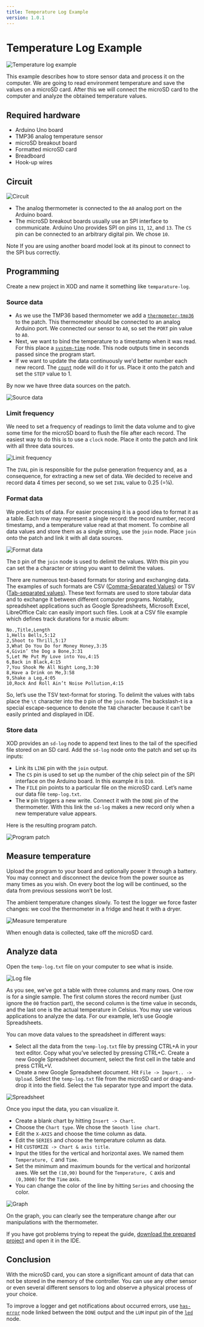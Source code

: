 ```yaml
---
title: Temperature Log Example
version: 1.0.1
---
```


# Temperature Log Example

![Temperature log example](./temperature-log-1.jpg)

This example describes how to store sensor data and process it on the computer. We are going to read environment temperature and save the values on a microSD card. After this we will connect the microSD card to the computer and analyze the obtained temperature values.

## Required hardware

- Arduino Uno board
- TMP36 analog temperature sensor
- microSD breakout board
- Formatted microSD card
- Breadboard
- Hook-up wires

## Circuit

![Circuit](./circuit.fz.png)

- The analog thermometer is connected to the `A0` analog port on the Arduino board.
- The microSD breakout boards usually use an SPI interface to communicate. Arduino Uno provides SPI on pins `11`, `12`, and `13`. The `CS` pin can be connected to an arbitrary digital pin. We chose `10`.

<div class="ui segment note">
<span class="ui ribbon label">Note</span>
If you are using another board model look at its pinout to connect to the SPI bus correctly.
</div>

## Programming

Create a new project in XOD and name it something like `temparature-log`.

### Source data

- As we use the TMP36 based thermometer we add a [`thermometer-tmp36`](https://xod.io/libs/xod/common-hardware/thermometer-tmp36/) to the patch. This thermometer should be connected to an analog Arduino port. We connected our sensor to `A0`, so set the `PORT` pin value to `A0`.
- Next, we want to bind the temperature to a timestamp when it was read. For this place a [`system-time`](https://xod.io/libs/xod/core/system-time) node. This node outputs time in seconds passed since the program start.
- If we want to update the data continuously we'd better number each new record. The [`count`](https://xod.io/libs/xod/core/count) node will do it for us. Place it onto the patch and set the `STEP` value to 1.

By now we have three data sources on the patch.

![Source data](./sdcard-temp.step1.patch.png)

### Limit frequency

We need to set a frequency of readings to limit the data volume and to give some time for the microSD board to flush the file after each record. The easiest way to do this is to use a `clock` node. Place it onto the patch and link with all three data sources.

![Limit frequency](./sdcard-temp.step2.patch.png)

The `IVAL` pin is responsible for the pulse generation frequency and, as a consequence, for extracting a new set of data. We decided to receive and record data 4 times per second, so we set `IVAL` value to 0.25 (=¼).

### Format data

We predict lots of data. For easier processing it is a good idea to format it as a table. Each row may represent a single record: the record number, record timestamp, and a temperature value read at that moment. To combine all data values and store them as a single string, use the `join` node. Place `join` onto the patch and link it with all data sources.

![Format data](./sdcard-temp.step3.patch.png)

The `D` pin of the `join` node is used to delimit the values. With this pin you can set the a character or string you want to delimit the values.

There are numerous text-based formats for storing and exchanging data. The examples of such formats are CSV ([Comma-Separated Values](https://en.wikipedia.org/wiki/Comma-separated_values)) or TSV ([Tab-separated values](https://en.wikipedia.org/wiki/Tab-separated_values)). These text formats are used to store tabular data and to exchange it between different computer programs. Notably, spreadsheet applications such as Google Spreadsheets, Microsoft Excel, LibreOffice Calc can easily import such files. Look at a CSV file example which defines track durations for a music album:

```
No.,Title,Length
1,Hells Bells,5:12
2,Shoot to Thrill,5:17
3,What Do You Do for Money Honey,3:35
4,Givin’ the Dog a Bone,3:31
5,Let Me Put My Love into You,4:15
6,Back in Black,4:15
7,You Shook Me All Night Long,3:30
8,Have a Drink on Me,3:58
9,Shake a Leg,4:05
10,Rock And Roll Ain’t Noise Pollution,4:15
```

So, let’s use the TSV text-format for storing. To delimit the values with tabs place the `\t` character into the `D` pin of the `join` node. The backslash-t is a special escape-sequence to denote the `TAB` character because it can’t be easily printed and displayed in IDE.

### Store data

XOD provides an `sd-log` node to append text lines to the tail of the specified file stored on an SD card. Add the `sd-log` node onto the patch and set up its inputs:

- Link its `LINE` pin with the `join` output.
- The `CS` pin is used to set up the number of the chip select pin of the SPI interface on the Arduino board. In this example it is `D10`.
- The `FILE` pin points to a particular file on the microSD card. Let’s name our data file `temp-log.txt`.
- The `W` pin triggers a new write. Connect it with the `DONE` pin of the thermometer. With this link the `sd-log` makes a new record only when a new temperature value appears.

Here is the resulting program patch.

![Program patch](./sdcard-temp.patch.png)

## Measure temperature

Upload the program to your board and optionally power it through a battery. You may connect and disconnect the device from the power source as many times as you wish. On every boot the log will be continued, so the data from previous sessions won’t be lost.

The ambient temperature changes slowly. To test the logger we force faster changes: we cool the thermometer in a fridge and heat it with a dryer.

![Measure temperature](./temperature-log-2.jpg)

When enough data is collected, take off the microSD card.

## Analyze data

Open the `temp-log.txt` file on your computer to see what is inside.

![Log file](./analyze-log-1.png)

As you see, we’ve got a table with three columns and many rows. One row is for a single sample. The first column stores the record number (just ignore the `00` fraction part), the second column is the time value in seconds, and the last one is the actual temperature in Celsius. You may use various applications to analyze the data. For our example, let’s use Google Spreadsheets.

You can move data values to the spreadsheet in different ways:

- Select all the data from the `temp-log.txt` file by pressing CTRL+A in your text editor. Copy what you’ve selected by pressing CTRL+C. Create a new Google Spreadsheet document, select the first cell in the table and press CTRL+V.
- Create a new Google Spreadsheet document. Hit `File -> Import.. -> Upload`. Select the `temp-log.txt` file from the microSD card or drag-and-drop it into the field. Select the `Tab` separator type and import the data.

![Spreadsheet](./analyze-log-2.png)

Once you input the data, you can visualize it.

- Create a blank chart by hitting `Insert -> Chart`.
- Choose the `Chart type`. We chose the `Smooth line chart`.
- Edit the `X-AXIS` and choose the time column as data.
- Edit the `SERIES` and choose the temperature column as data.
- Hit `CUSTOMIZE -> Chart & axis title`.
- Input the titles for the vertical and horizontal axes. We named them `Temperature, C` and `Time`.
- Set the minimum and maximum bounds for the vertical and horizontal axes. We set the `(10,90)` bound for the `Temperature, C` axis and `(0,3000)` for the `Time` axis.
- You can change the color of the line by hitting `Series` and choosing the color.

![Graph](./analyze-log-3.png)

On the graph, you can clearly see the temperature change after our manipulations with the thermometer.

If you have got problems trying to repeat the guide, [download the prepared project](./sdcard-temp-prepared.xodball) and open it in the IDE.

## Conclusion

With the microSD card, you can store a significant amount of data that can not be stored in the memory of the controller. You can use any other sensor or even several different sensors to log and observe a physical process of your choice.

To improve a logger and get notifications about occurred errors, use [`has-error`](https://xod.io/libs/xod/core/has-error/) node linked between the `DONE` output and the `LUM` input pin of the [`led`](https://xod.io/libs/xod/common-hardware/led/) node.

